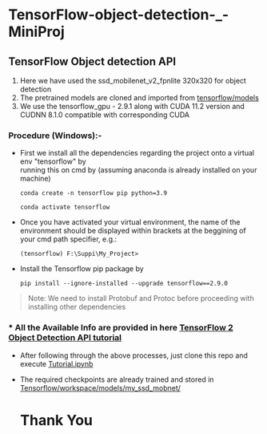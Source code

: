 # TensorFlow-object-detection-_-MiniProj

## TensorFlow Object detection API 
    
1. Here we have used the ssd_mobilenet_v2_fpnlite 320x320 for object detection
2. The pretrained models are cloned and imported from [tensorflow/models](https://github.com/tensorflow/models) 
3. We use the tensorflow_gpu - 2.9.1 along with CUDA 11.2 version and CUDNN 8.1.0 compatible with corresponding CUDA

### Procedure (Windows):- 
     
 * First we install all the dependencies regarding the project onto a virtual env "tensorflow" by    
   running this on cmd by (assuming anaconda is already installed on your machine)
   ```
   conda create -n tensorflow pip python=3.9
   ```
   ```
   conda activate tensorflow
   ```
 * Once you have activated your virtual environment, 
   the name of the environment should be displayed within brackets at the beggining of your cmd path specifier, e.g.:  
   ```
   (tensorflow) F:\Suppi\My_Project>
   ```
 * Install the Tensorflow pip package by 
   ```
   pip install --ignore-installed --upgrade tensorflow==2.9.0
   ```
 > Note: We need to install Protobuf and Protoc before proceeding with installing other dependencies 
 
### * All the Available Info are provided in here [TensorFlow 2 Object Detection API tutorial](https://tensorflow-object-detection-api-tutorial.readthedocs.io/en/latest/install.html)
      
 * After following through the above processes, just clone this repo and execute [Tutorial.ipynb](https://github.com/SinisterSup/TensorFlow-object-detection-_-MiniProj/blob/main/Tutorial.ipynb)
 
 * The required checkpoints are already trained and stored in [Tensorflow/workspace/models/my_ssd_mobnet/](https://github.com/SinisterSup/TensorFlow-object-detection-_-MiniProj/tree/main/Tensorflow/workspace/models/my_ssd_mobnet)
 
 
      # Thank You
   
   
